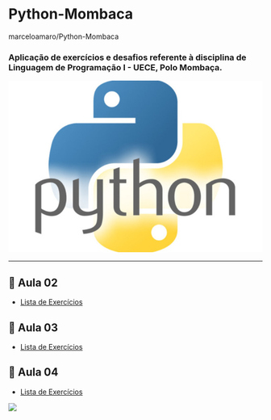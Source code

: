 # Python-Mombaca
marceloamaro/Python-Mombaca
<h3>Aplicação de exercícios e desafios referente à disciplina de Linguagem de Programação I - UECE, Polo Mombaça.</h3>

![](https://github.com/marceloamaro/Python-Mombaca/blob/master/python.jpg)


 ***
 ## 📝 Aula 02

 * [Lista de Exercícios](https://github.com/marceloamaro/Python-Mombaca/tree/master/Lista%20Aula02)

 ## 📝 Aula 03
 
 * [Lista de Exercícios](https://github.com/marceloamaro/Python-Mombaca/tree/master/Lista%20Aula03%20%20Decis%C3%B5es%20e%20Repeti%C3%A7%C3%B5es)
 
## 📝 Aula 04
 
 * [Lista de Exercícios](https://github.com/marceloamaro/Python-Mombaca/tree/master/Lista%20Aula04%20Fun%C3%A7%C3%B5es)


![](https://komarev.com/ghpvc/?username=Python-Mombaca&color=blue&style=flat)

